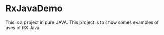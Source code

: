 # RxJavaDemo

This is a project in pure JAVA. 
This project is to show somes examples of uses of RX Java. 

